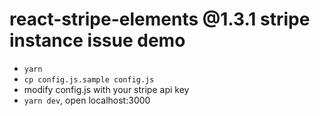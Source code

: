 # react-stripe-elements @1.3.1 stripe instance issue demo

* `yarn`
* `cp config.js.sample config.js`
* modify config.js with your stripe api key
* `yarn dev`, open localhost:3000
